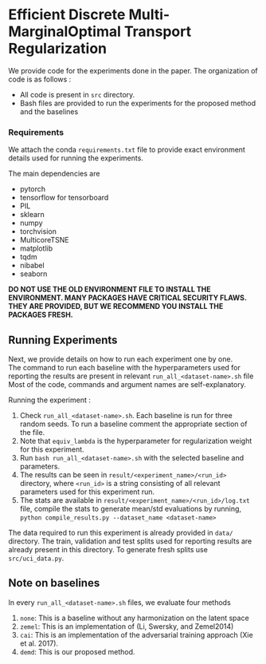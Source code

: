 # Efficient Discrete Multi-MarginalOptimal Transport Regularization
We provide code for the experiments done in the paper. The organization of code is as follows :
- All code is present in ``src`` directory. 
- Bash files are provided to run the experiments for the proposed method and the baselines

### Requirements 
We attach the conda `requirements.txt` file to provide 
exact environment details used for running the experiments. 

The main dependencies are 
- pytorch
- tensorflow for tensorboard
- PIL 
- sklearn
- numpy
- torchvision
- MulticoreTSNE
- matplotlib
- tqdm
- nibabel
- seaborn

__DO NOT USE THE OLD ENVIRONMENT FILE TO INSTALL THE ENVIRONMENT. MANY PACKAGES HAVE CRITICAL SECURITY FLAWS.
THEY ARE PROVIDED, BUT WE RECOMMEND YOU INSTALL THE PACKAGES FRESH.__

## Running Experiments
Next, we provide details on how to run each experiment one by one.  
The command to run each baseline with the hyperparameters
used for reporting the results
are present in relevant `run_all_<dataset-name>.sh` file
Most of the code, commands and argument names are self-explanatory.

Running the experiment :
1) Check `run_all_<dataset-name>.sh`. Each baseline is 
run for three random seeds.
To run a baseline comment the appropriate section
of the file.
2) Note that `equiv_lambda` is the hyperparameter 
for regularization weight for this experiment.
3) Run ``bash run_all_<dataset-name>.sh`` with 
the selected baseline and parameters.
4) The results can be seen in `result/<experiment_name>/<run_id>` directory,
where `<run_id>` is a string consisting of all relevant 
parameters used for this experiment run.
5) The stats are available in `result/<experiment_name>/<run_id>/log.txt` file,
compile the stats to generate mean/std evaluations by running,
``python compile_results.py --dataset_name <dataset-name>``

The data required to run this experiment is already provided
in `data/` directory. The train, validation and test 
splits used for reporting results are already
present in this directory. To generate fresh splits
use `src/uci_data.py`.


## Note on baselines
In every `run_all_<dataset-name>.sh` files, we evaluate four methods
1) `none`: This is a baseline without any harmonization on the latent space
2) `zemel`: This is an implementation of (Li, Swersky, and Zemel2014)
3) `cai`: This is an implementation of the adversarial training approach (Xie et al. 2017).
4) `demd`: This is our proposed method.

